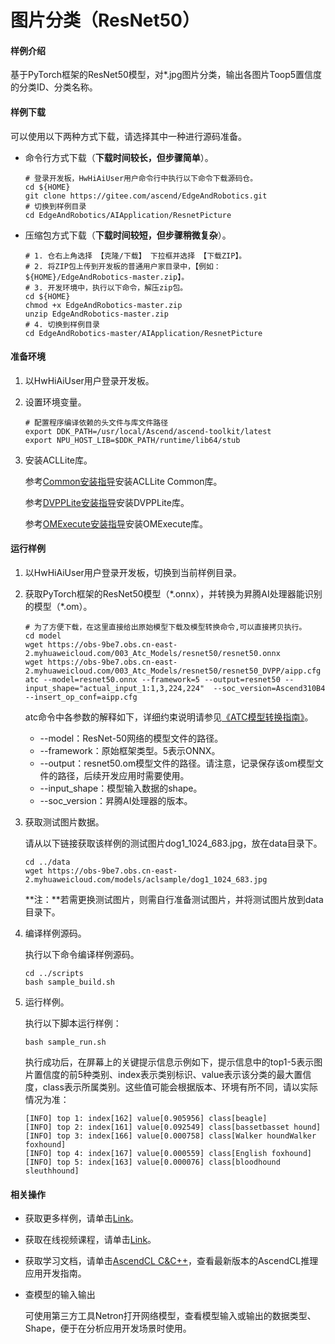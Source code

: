 # 图片分类（ResNet50）

#### 样例介绍

基于PyTorch框架的ResNet50模型，对*.jpg图片分类，输出各图片Toop5置信度的分类ID、分类名称。

#### 样例下载

可以使用以下两种方式下载，请选择其中一种进行源码准备。

- 命令行方式下载（**下载时间较长，但步骤简单**）。

  ```
  # 登录开发板，HwHiAiUser用户命令行中执行以下命令下载源码仓。    
  cd ${HOME}     
  git clone https://gitee.com/ascend/EdgeAndRobotics.git
  # 切换到样例目录
  cd EdgeAndRobotics/AIApplication/ResnetPicture
  ```

- 压缩包方式下载（**下载时间较短，但步骤稍微复杂**）。

  ```
  # 1. 仓右上角选择 【克隆/下载】 下拉框并选择 【下载ZIP】。     
  # 2. 将ZIP包上传到开发板的普通用户家目录中，【例如：${HOME}/EdgeAndRobotics-master.zip】。      
  # 3. 开发环境中，执行以下命令，解压zip包。      
  cd ${HOME} 
  chmod +x EdgeAndRobotics-master.zip
  unzip EdgeAndRobotics-master.zip
  # 4. 切换到样例目录
  cd EdgeAndRobotics-master/AIApplication/ResnetPicture
  ```

#### 准备环境

1. 以HwHiAiUser用户登录开发板。

2. 设置环境变量。

   ```
   # 配置程序编译依赖的头文件与库文件路径
   export DDK_PATH=/usr/local/Ascend/ascend-toolkit/latest 
   export NPU_HOST_LIB=$DDK_PATH/runtime/lib64/stub
   ```

3. 安装ACLLite库。

   参考[Common安装指导]()安装ACLLite Common库。

   参考[DVPPLite安装指导]()安装DVPPLite库。

   参考[OMExecute安装指导]()安装OMExecute库。

#### 运行样例

1. 以HwHiAiUser用户登录开发板，切换到当前样例目录。
2. 获取PyTorch框架的ResNet50模型（\*.onnx），并转换为昇腾AI处理器能识别的模型（\*.om）。

   ```
   # 为了方便下载，在这里直接给出原始模型下载及模型转换命令,可以直接拷贝执行。
   cd model
   wget https://obs-9be7.obs.cn-east-2.myhuaweicloud.com/003_Atc_Models/resnet50/resnet50.onnx
   wget https://obs-9be7.obs.cn-east-2.myhuaweicloud.com/003_Atc_Models/resnet50/resnet50_DVPP/aipp.cfg
   atc --model=resnet50.onnx --framework=5 --output=resnet50 --input_shape="actual_input_1:1,3,224,224"  --soc_version=Ascend310B4 --insert_op_conf=aipp.cfg
   ```

   atc命令中各参数的解释如下，详细约束说明请参见[《ATC模型转换指南》](https://hiascend.com/document/redirect/CannCommunityAtc)。

   -   --model：ResNet-50网络的模型文件的路径。
   -   --framework：原始框架类型。5表示ONNX。
   -   --output：resnet50.om模型文件的路径。请注意，记录保存该om模型文件的路径，后续开发应用时需要使用。
   -   --input\_shape：模型输入数据的shape。
   -   --soc\_version：昇腾AI处理器的版本。


3. 获取测试图片数据。

   请从以下链接获取该样例的测试图片dog1\_1024\_683.jpg，放在data目录下。

   ```
   cd ../data 
   wget https://obs-9be7.obs.cn-east-2.myhuaweicloud.com/models/aclsample/dog1_1024_683.jpg
   ```

   **注：**若需更换测试图片，则需自行准备测试图片，并将测试图片放到data目录下。

4. 编译样例源码。

   执行以下命令编译样例源码。

   ```
   cd ../scripts 
   bash sample_build.sh
   ```

5. 运行样例。

   执行以下脚本运行样例：

   ```
   bash sample_run.sh
   ```

   执行成功后，在屏幕上的关键提示信息示例如下，提示信息中的top1-5表示图片置信度的前5种类别、index表示类别标识、value表示该分类的最大置信度，class表示所属类别。这些值可能会根据版本、环境有所不同，请以实际情况为准：

   ```
   [INFO] top 1: index[162] value[0.905956] class[beagle]
   [INFO] top 2: index[161] value[0.092549] class[bassetbasset hound]
   [INFO] top 3: index[166] value[0.000758] class[Walker houndWalker foxhound]
   [INFO] top 4: index[167] value[0.000559] class[English foxhound]
   [INFO] top 5: index[163] value[0.000076] class[bloodhound sleuthhound]
   ```

#### 相关操作

- 获取更多样例，请单击[Link](https://gitee.com/ascend/samples/tree/master/inference/modelInference)。
- 获取在线视频课程，请单击[Link](https://www.hiascend.com/edu/courses?activeTab=%E5%BA%94%E7%94%A8%E5%BC%80%E5%8F%91)。
- 获取学习文档，请单击[AscendCL C&C++](https://hiascend.com/document/redirect/CannCommunityCppAclQuick)，查看最新版本的AscendCL推理应用开发指南。
- 查模型的输入输出

  可使用第三方工具Netron打开网络模型，查看模型输入或输出的数据类型、Shape，便于在分析应用开发场景时使用。

